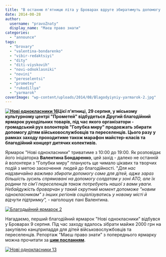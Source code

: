 ```yaml
---
title: "В останню п'ятницю літа у Броварах вдруге збиратимуть допомогу для \"нових однокласників\""
date: 2014-08-28
author: 
  username: "pravoZnaty"
  display_name: "Маєш право знати"
categories: 
  - "announce"
tags: 
  - "brovary"
  - "valentina-bondarenko"
  - "vibir-redaktsiyi"
  - "dity"
  - "diti-viyskovih"
  - "novi-odnoklasniki"
  - "novini"
  - "pereselentsi"
  - "prometey"
  - "rukodillya"
  - "yarmarok"
coverImage: "wp-content/uploads/2014/08/Blagodyiyniy-yarmarok-2.jpg"
---
```


**[![Нові однокласники 16](https://mpz.brovary.org/wp-content/uploads/2014/08/Novi-odnoklasniki-16.jpg)](https://mpz.brovary.org/wp-content/uploads/2014/08/Novi-odnoklasniki-16.jpg)Цієї п'ятниці, 29 серпня, у міському культурному центрі "Прометей" відбудеться Другий благодійний ярмарок рукодільних товарів, під час якого організатори - громадський рух волонтерів "Голубка миру" продовжать збирати допомогу дітям військовослужбовців та переселенців. Цього разу у рамках заходу проходитиме також марафон майстер-класів та благодійний концерт дитячих колективів.**

Ярмарок "Нові однокласники" триватиме з 10:00 до 19:00. Як розповідає його ініціаторка **Валентина Бондаренко**, цей захід - далеко не останній й волонтери з "Голубки миру" планують ще чимало цікавих та творчих подій з метою заохочення  людей до благодійності. "_Для нас надзвичайно важливо збирати допомогу саме для дітей, адже зараз більшість зусиль спрямовані на допомогу солдатам у зоні АТО, але їх родини та сім'ї переселенців також потребують нашої з вами уваги. Небайдужість броварчан у такий скрутний момент допоможе "новим однокласникам" з інших регіонів соціалізуватись у новому місті й відчути підтримку", -_ наголошує пані Валентина.  

[![Благодыйний ярмарок 2](https://mpz.brovary.org/wp-content/uploads/2014/08/Blagodyiyniy-yarmarok-2.jpg)](https://mpz.brovary.org/wp-content/uploads/2014/08/Blagodyiyniy-yarmarok-2.jpg)

Нагадаємо, перший благодійний ярмарок "Нові однокласники" відбувся у Броварах 9 серпня. Під час заходу вдалось зібрати майже 2000 грн на закупівлю канцприладдя для дітей військовослужбовців та переселенців. Репортаж "Маєш право знати" з попереднього ярмарку можна прочитати за **[цим посланням](https://mpz.brovary.org/brovarchani-zibrali-dlya-svoyih-novih-odnoklasnikiv-z-krimu-ta-donbasu-mayzhe-2000-griven/)**.

[![Нові однокласники 13](https://mpz.brovary.org/wp-content/uploads/2014/08/Novi-odnoklasniki-13-e1409178789611.jpg)](https://mpz.brovary.org/wp-content/uploads/2014/08/Novi-odnoklasniki-13-e1409178789611.jpg)

